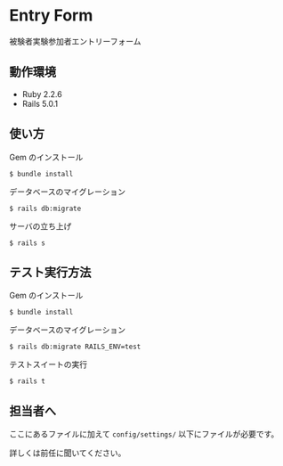 # Entry Form

被験者実験参加者エントリーフォーム

## 動作環境

* Ruby 2.2.6
* Rails 5.0.1

## 使い方

Gem のインストール

    $ bundle install

データベースのマイグレーション

    $ rails db:migrate

サーバの立ち上げ

    $ rails s

## テスト実行方法

Gem のインストール

    $ bundle install

データベースのマイグレーション

    $ rails db:migrate RAILS_ENV=test
    
テストスイートの実行

    $ rails t

## 担当者へ

ここにあるファイルに加えて `config/settings/` 以下にファイルが必要です。

詳しくは前任に聞いてください。

